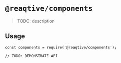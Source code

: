 # `@reaqtive/components`

> TODO: description

## Usage

```
const components = require('@reaqtive/components');

// TODO: DEMONSTRATE API
```
